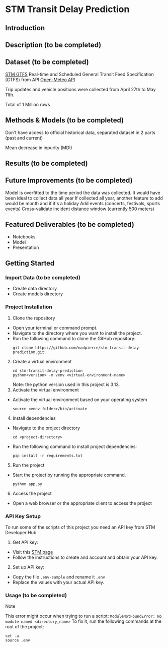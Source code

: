 # STM Transit Delay Prediction

## Introduction

## Description (to be completed)

## Dataset (to be completed)

[STM GTFS](https://www.stm.info/en/about/developers)
Real-time and Scheduled General Transit Feed Specification (GTFS) from API
[Open-Meteo API](https://open-meteo.com/en/docs)

Trip updates and vehicle positions were collected from April 27th to May 11th.

Total of 1 Million rows

## Methods & Models (to be completed)

Don't have access to official historical data, separated dataset in 2 parts (past and current)

Mean decrease in inpurity (MDI)

## Results (to be completed)

## Future Improvements (to be completed)

Model is overfitted to the time period the data was collected. It would have been ideal to collect data all year
If collected all year, another feature to add would be month and if it's a holiday
Add events (concerts, festivals, sports events)
Cross-validate incident distance window (currently 500 meters)

## Featured Deliverables (to be completed)

- Notebooks
- Model
- Presentation

## Getting Started

### Import Data (to be completed)

- Create data directory
- Create models directory

### Project Installation

1. Clone the repository

- Open your terminal or command prompt.
- Navigate to the directory where you want to install the project.
- Run the following command to clone the GitHub repository:
  ```
  git clone https://github.com/nadpierre/stm-transit-delay-prediction.git
  ```

2. Create a virtual environment
   ```
   cd stm-transit-delay-prediction
   python<version> -m venv <virtual-environment-name>
   ```
   Note: the python version used in this project is 3.13.
3. Activate the virtual environment

- Activate the virtual environment based on your operating system
  ```
  source <venv-folder>/bin/activate
  ```

4. Install dependencies

- Navigate to the project directory
  ```
  cd <project-directory>
  ```
- Run the following command to install project dependencies:
  ```
  pip install -r requirements.txt
  ```

5. Run the project

- Start the project by running the appropriate command.
  ```
  python app.py
  ```

6. Access the project

- Open a web browser or the appropriate client to access the project

### API Key Setup

To run some of the scripts of this project you need an API key from STM Developer Hub.

1. Get API key:

- Visit this [STM page](https://www.stm.info/en/about/developers/faq-new-api-hub)
- Follow the instructions to create and account and obtain your API key.

2. Set up API key:

- Copy the file `.env-sample` and rename it `.env`
- Replace the values with your actual API key.

### Usage (to be completed)

> [!NOTE]
> This error might occur when trying to run a script: `ModuleNotFoundError: No module named <directory_name>`
> To fix it, run the following commands at the root of the project:

```
set -a
source .env
```

